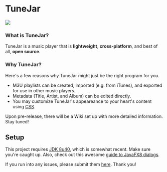 # TuneJar
![](https://raw.githubusercontent.com/sudiamanj/TuneJar/master/img/screenshot.png)  

### What is TuneJar?
TuneJar is a music player that is **lightweight**, **cross-platform**, and best of all, **open source**.

### Why TuneJar?
Here's a few reasons why TuneJar might just be the right program for you.  

- M3U playlists can be created, imported (e.g. from iTunes), and exported for use in other music players.
- Metadata (Title, Artist, and Album) can be edited directly.
- You may customize TuneJar's appeareance to your heart's content using [CSS](https://github.com/sudiamanj/TuneJar/blob/master/src/main/resources/viewcontroller/DarkTheme.css).

Upon pre-release, there will be a Wiki set up with more detailed information. Stay tuned!

## Setup
This project requires [JDK 8u40](http://www.oracle.com/technetwork/java/javase/downloads/jdk8-downloads-2133151.html), which is somewhat recent. Make sure you're caught up. Also, check out this awesome [guide to JavaFX8 dialogs](http://code.makery.ch/blog/javafx-dialogs-official).

If you run into any issues, please submit them [here](https://github.com/sudiamanj/TuneJar/issues). Thank you!
